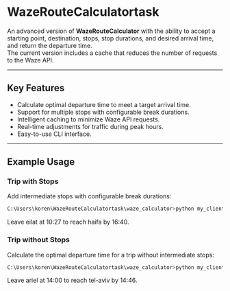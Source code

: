# WazeRouteCalculatortask

An advanced version of **WazeRouteCalculator** with the ability to accept a starting point, destination, stops, stop durations, and desired arrival time, and return the departure time.  
The current version includes a cache that reduces the number of requests to the Waze API.

---

## Key Features

- Calculate optimal departure time to meet a target arrival time.
- Support for multiple stops with configurable break durations.
- Intelligent caching to minimize Waze API requests.
- Real-time adjustments for traffic during peak hours.
- Easy-to-use CLI interface.

---

## Example Usage

### **Trip with Stops**

Add intermediate stops with configurable break durations:

```bash
C:\Users\koren\WazeRouteCalculatortask\waze_calculator>python my_client_app.py --src eilat --dst haifa --stops tel-aviv,1h,hadera,15m --arrival_time 16:40
```
Leave eilat at 10:27 to reach haifa by 16:40.

### **Trip without Stops**

Calculate the optimal departure time for a trip without intermediate stops:

```bash
C:\Users\koren\WazeRouteCalculatortask\waze_calculator>python my_client_app.py --src ariel --dst tel-aviv --arrival_time 14:46
```

Leave ariel at 14:00 to reach tel-aviv by 14:46.

